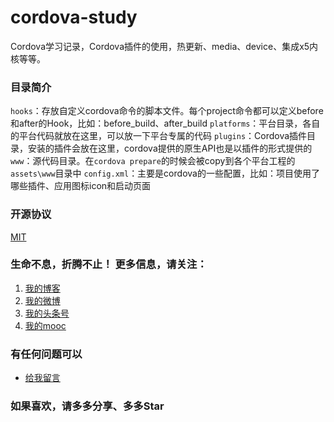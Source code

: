 # cordova-study
Cordova学习记录，Cordova插件的使用，热更新、media、device、集成x5内核等等。


### 目录简介
`hooks`：存放自定义cordova命令的脚本文件。每个project命令都可以定义before和after的Hook，比如：before_build、after_build
`platforms`：平台目录，各自的平台代码就放在这里，可以放一下平台专属的代码
`plugins`：Cordova插件目录，安装的插件会放在这里，cordova提供的原生API也是以插件的形式提供的
`www`：源代码目录。在`cordova prepare`的时候会被copy到各个平台工程的`assets\www`目录中
`config.xml`：主要是cordova的一些配置，比如：项目使用了哪些插件、应用图标icon和启动页面


### 开源协议

[MIT](https://gitee.com/yadong.zhang/DBlog/blob/master/LICENSE)

### 生命不息，折腾不止！ 更多信息，请关注：
1. [我的博客](https://www.zhyd.me)
2. [我的微博](http://weibo.com/211230415)
3. [我的头条号](http://www.toutiao.com/c/user/3286958681/)
4. [我的mooc](http://www.imooc.com/u/1175248/articles)

### 有任何问题可以
- [给我留言](https://www.zhyd.me/guestbook)

### 如果喜欢，请多多分享、多多Star